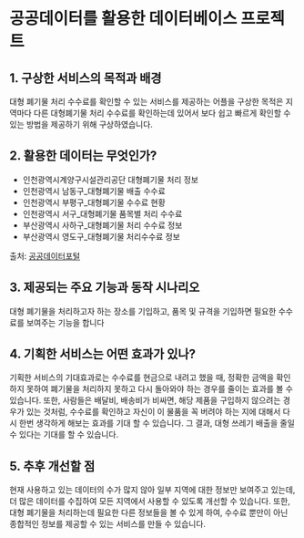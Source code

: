 # 공공데이터를 활용한 데이터베이스 프로젝트

## 1. 구상한 서비스의 목적과 배경 
대형 폐기물 처리 수수료를 확인할 수 있는 서비스를 제공하는 어플을 구상한 목적은 지역마다 다른 대형폐기물 처리 수수료를 확인하는데 있어서 보다 쉽고 빠르게 확인할 수 있는 방법을 제공하기 위해 구상하였습니다.

## 2. 활용한 데이터는 무엇인가?

- 인천광역시계양구시설관리공단 대형폐기물 처리 정보
- 인천광역시 남동구_대형폐기물 배출 수수료
- 인천광역시 부평구_대형폐기물 수수료 현황
- 인천광역시 서구_대형폐기물 품목별 처리 수수료
- 부산광역시 사하구_대형폐기물 처리 수수료 정보
- 부산광역시 영도구_대형폐기물 처리수수료 정보

출처: [공공데이터포털](https://www.data.go.kr/)

## 3. 제공되는 주요 기능과 동작 시나리오

대형 폐기물을 처리하고자 하는 장소를 기입하고, 품목 및 규격을 기입하면 필요한 수수료를 보여주는 기능을 합니다

## 4. 기획한 서비스는 어떤 효과가 있나?

기획한 서비스의 기대효과로는 수수료를 현금으로 내려고 했을 때, 정확한 금액을 확인하지 못하여 폐기물을 처리하지 못하고 다시 돌아와야 하는 경우를 줄이는 효과를 볼 수 있습니다. 또한, 사람들은 배달비, 배송비가 비싸면, 해당 제품을 구입하지 않으려는 경우가 있는 것처럼, 수수료를 확인하고 자신이 이 물품을 꼭 버려야 하는 지에 대해서 다시 한번 생각하게 해보는 효과를 기대 할 수 있습니다. 그 결과, 대형 쓰레기 배출을 줄일 수 있다는 기대를 할 수 있습니다.

## 5. 추후 개선할 점

현재 사용하고 있는 데이터의 수가 많지 않아 일부 지역에 대한 정보만 보여주고 있는데, 더 많은 데이터를 수집하여 모든 지역에서 사용할 수 있도록 개선할 수 있습니다. 또한, 대형 폐기물을 처리하는데 필요한 다른 정보들을 볼 수 있게 하여, 수수료 뿐만이 아닌 종합적인 정보를 제공할 수 있는 서비스를 만들 수 있습니다.
